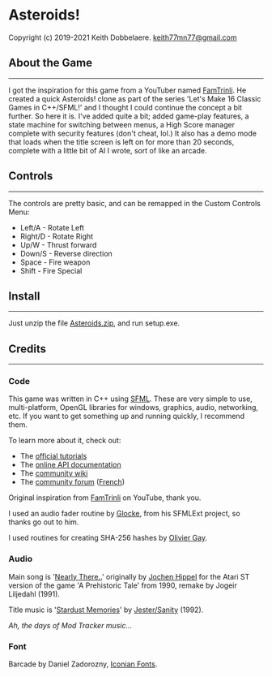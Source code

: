 # Asteroids!

Copyright (c) 2019-2021 Keith Dobbelaere. keith77mn77@gmail.com

## About the Game
___

I got the inspiration for this game from a YouTuber named [FamTrinli](https://www.youtube.com/user/FamTrinli/about).
He created a quick Asteroids! clone as part of the series
'Let's Make 16 Classic Games in C++/SFML!' and I thought I could continue the concept a bit further.  So here it is.  I've added quite a bit; added game-play features, a state machine for switching between menus, a High Score manager complete with security features (don't cheat, lol.)  It also has a demo mode that loads when the title screen is left on for more than 20 seconds, complete with a little bit of AI I wrote, sort of like an arcade.

## Controls
___

The controls are pretty basic, and can be remapped in the Custom Controls Menu:

* Left/A - Rotate Left
* Right/D - Rotate Right
* Up/W - Thrust forward
* Down/S - Reverse direction
* Space - Fire weapon
* Shift - Fire Special

## Install
___

Just unzip the file [Asteroids.zip](https://drive.google.com/drive/folders/1MMj2JpFcc9Lobh-euJyEXehgp8LgyUeD?usp=sharing), and run setup.exe.

## Credits
___

### Code

This game was written in C++ using [SFML](https://www.sfml-dev.org/).  These are very simple to use, multi-platform, OpenGL libraries for windows, graphics, audio, networking, etc.
If you want to get something up and running quickly, I recommend them.

To learn more about it, check out: 

  * The [official tutorials](https://www.sfml-dev.org/tutorials/)
  * The [online API documentation](https://www.sfml-dev.org/documentation/)
  * The [community wiki](https://github.com/SFML/SFML/wiki/)
  * The [community forum](https://en.sfml-dev.org/forums/) ([French](https://fr.sfml-dev.org/forums/))

Original inspiration from [FamTrinli](https://www.youtube.com/user/FamTrinli/about) on YouTube, thank you.

I used an audio fader routine by [Glocke](https://github.com/cgloeckner/), from his SFMLExt project, so thanks go out to him.

I used routines for creating SHA-256 hashes by [Olivier Gay](http://www.ouah.org/ogay/sha2/).

### Audio

Main song is '[Nearly There..](https://www.youtube.com/watch?v=eclMFa0mD1c&t=5s)' originally by [Jochen Hippel](https://en.wikipedia.org/wiki/Jochen_Hippel) for the Atari ST version of the game 'A Prehistoric Tale' from 1990, remake by Jogeir Liljedahl (1991).

Title music is '[Stardust Memories](https://www.youtube.com/watch?v=GLMhBE99byM)' by [Jester/Sanity](https://modarchive.org/index.php?request=view_profile&query=69138) (1992).

_Ah, the days of Mod Tracker music..._

### Font

Barcade by Daniel Zadorozny, [Iconian Fonts](http://www.iconian.com/).